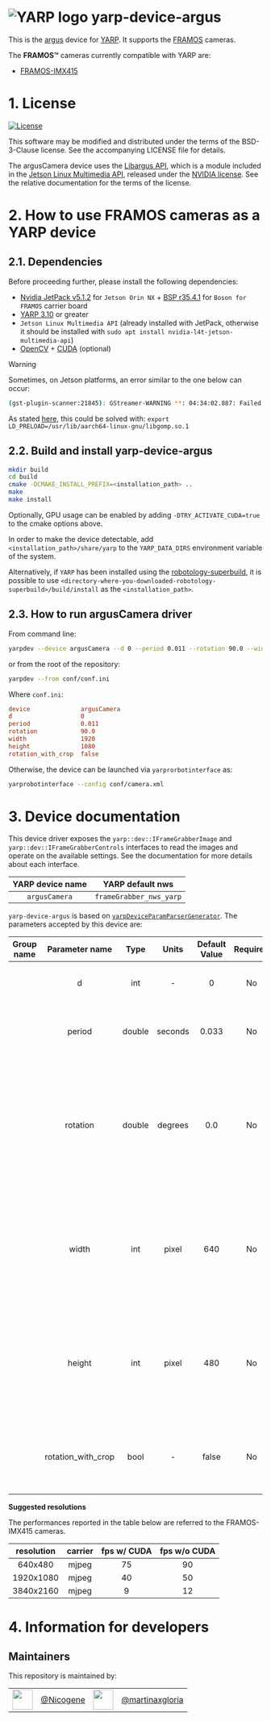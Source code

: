 
![YARP logo](https://raw.githubusercontent.com/robotology/yarp/master/doc/images/yarp-robot-24.png "yarp-device-argus")
yarp-device-argus
========

This is the [argus](https://www.framos.com/en/products/fsm-imx415c-01s-v1a-23740) device for [YARP](https://www.yarp.it/).
It supports the [FRAMOS](https://www.framos.com/en/product-catalog/modules/framos-sensor-modules) cameras.

The **FRAMOS™** cameras currently compatible with YARP are:
- [FRAMOS-IMX415](ttps://www.framos.com/en/products/fsm-imx415c-01s-v1a-23740)

# 1. License

[![License](https://img.shields.io/badge/license-BSD--3--Clause%20%2B%20others-19c2d8.svg)](https://github.com/robotology/yarp-device-argus/blob/main/LICENSE)

This software may be modified and distributed under the terms of the
BSD-3-Clause license. See the accompanying LICENSE file for details.

The argusCamera device uses the
[Libargus API](https://docs.nvidia.com/jetson/l4t-multimedia/group__LibargusAPI.html), which is a module included in the [Jetson Linux Multimedia API](https://docs.nvidia.com/jetson/l4t-multimedia/index.html), released
under the [NVIDIA license](https://docs.nvidia.com/jetson/l4t-multimedia/nvidia_legal.html).
See the relative documentation for the terms of the license.

# 2. How to use FRAMOS cameras as a YARP device

## 2.1. Dependencies
Before proceeding further, please install the following dependencies:

- [Nvidia JetPack v5.1.2](https://developer.nvidia.com/embedded/jetpack-sdk-512) for `Jetson Orin NX` + [BSP r35.4.1](https://connecttech.com/ftp/Drivers/L4T-Release-Notes/Jetson-Orin-NX-Orin-Nano/ORIN-NX-NANO-35.4.1_.pdf) for `Boson for FRAMOS` carrier board
- [YARP 3.10](https://www.yarp.it/latest/) or greater
- `Jetson Linux Multimedia API` (already installed with JetPack, otherwise it should be installed with `sudo apt install nvidia-l4t-jetson-multimedia-api`)
- [OpenCV](https://opencv.org/) + [CUDA](https://opencv.org/platforms/cuda/) (optional)

> [!Warning]
> Sometimes, on Jetson platforms, an error similar to the one below can occur:
>
> ```sh
> (gst-plugin-scanner:21845): GStreamer-WARNING **: 04:34:02.887: Failed to load plugin '/usr/lib/aarch64-linux-gnu/gstreamer-1.0/libgstlibav.so': /usr/lib/aarch64-linux-gnu/libgomp.so.1: cannot allocate memory in static TLS block
> ```
>
> As stated [here](https://docs.nvidia.com/metropolis/deepstream/dev-guide/text/DS_FAQ.html?highlight=batch%20size#how-to-fix-cannot-allocate-memory-in-static-tls-block-error), this could be solved with:
> `export LD_PRELOAD=/usr/lib/aarch64-linux-gnu/libgomp.so.1`

## 2.2. Build and install yarp-device-argus

```bash
mkdir build
cd build
cmake -DCMAKE_INSTALL_PREFIX=<installation_path> ..
make
make install
```

Optionally, GPU usage can be enabled by adding `-DTRY_ACTIVATE_CUDA=true` to the cmake options above.

In order to make the device detectable, add `<installation_path>/share/yarp` to the `YARP_DATA_DIRS` environment variable of the system.

Alternatively, if `YARP` has been installed using the [robotology-superbuild](https://github.com/robotology/robotology-superbuild), it is possible to use `<directory-where-you-downloaded-robotology-superbuild>/build/install` as the `<installation_path>`.

## 2.3. How to run argusCamera driver

From command line:

```bash
yarpdev --device argusCamera --d 0 --period 0.011 --rotation 90.0 --width 1920 --height 1080 --rotation_with_crop false
```

or from the root of the repository:

```bash
yarpdev --from conf/conf.ini
```

Where `conf.ini`:

```ini
device              argusCamera
d                   0
period              0.011
rotation            90.0
width               1920
height              1080
rotation_with_crop  false
```

Otherwise, the device can be launched via `yarprorbotinterface` as:

```bash
yarprobotinterface --config conf/camera.xml
```

# 3. Device documentation

This device driver exposes the `yarp::dev::IFrameGrabberImage` and
`yarp::dev::IFrameGrabberControls` interfaces to read the images and operate on the available settings.
See the documentation for more details about each interface.

| YARP device name | YARP default nws        |
|:----------------:|:-----------------------:|
| `argusCamera`    | `frameGrabber_nws_yarp` |

`yarp-device-argus` is based on [`yarpDeviceParamParserGenerator`](https://github.com/robotology/yarp/discussions/3081). The parameters accepted by this device are:

| Group name      | Parameter name     | Type            | Units   | Default Value  | Required | Description                                    | Notes                            |
|:---------------:|:------------------:|:---------------:|:-------:|:--------------:|:--------:|:----------------------------------------------:|:--------------------------------:|
|                 | d                  | int             | -       | 0              |  No      | Enumeration of the camera device               |                                  |
|                 | period             | double          | seconds | 0.033          |  No      | Refresh period of acquisition of the camera in s| Check the camera documentation for the fps cap |
|                 | rotation           | double          | degrees | 0.0            |  No      | Rotation applied from the center of the image  | Depending the size requested some rotations are not allowed. The rotation worsens the performance of the device. Allowed values: 0.0, 90.0, -90.0, 180.0. |
|                 | width              | int             | pixel   |   640          | No                          | Width of the images requested to the camera                       | The cameras has a value cap for the width of the image that can be provided, check the documentation. Zero or negative value not accepted |
|                 | height             | int             | pixel   |   480          | No                          | Height of the images requested to the camera                       | The cameras has a value cap for the width of the image that can be provided, check the documentation. Zero or negative value not accepted |
|                 | rotation_with_crop | bool            |     -   |   false        | No                          | The rotation, if the param is true, is obtained by swapping x with y                       | The image will have a resolution swapped with respect to what is requested |

**Suggested resolutions**

The performances reported in the table below are referred to the FRAMOS-IMX415 cameras.

|resolution|carrier|fps w/ CUDA|fps w/o CUDA|
|:-:|:-:|:-:|:-:|
|640x480|mjpeg|75|90|
|1920x1080|mjpeg|40|50|
|3840x2160|mjpeg|9|12|

# 4. Information for developers

Maintainers
--------------
This repository is maintained by:

| | | | |
|:---:|:---:|:---:|:---:|
| [<img src="https://github.com/Nicogene.png" width="40">](https://github.com/Nicogene) | [@Nicogene](https://github.com/Nicogene) | [<img src="https://github.com/martinaxgloria.png" width="40">](https://github.com/martinaxgloria) | [@martinaxgloria](https://github.com/martinaxgloria) |
